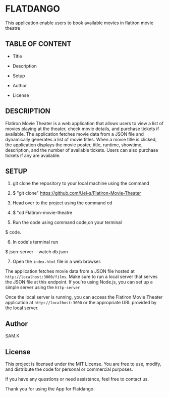 # FLATDANGO

This application enable users to book available movies in flatiron movie theatre

## TABLE OF CONTENT

- TItle

- Description

- Setup

- Author

- License

## DESCRIPTION

Flatiron Movie Theater is a web application that allows users to view a list of movies playing at the theater, check movie details, and purchase tickets if available. The application fetches movie data from a JSON file and dynamically generates a list of movie titles. When a movie title is clicked, the application displays the movie poster, title, runtime, showtime, description, and the number of available tickets. Users can also purchase tickets if any are available.

## SETUP

1. git clone the repository to your local machine using the command

2. $ "git clone" https://github.com/Uel-s/Flatiron-Movie-Theater

3. Head over to the project using the command cd

4. $ "cd Flatiron-movie-theatre

5. Run the code using command code,on your terminal

$ code.

6. In code's terminal run

  $ json-server --watch db.json

7.  Open the `index.html` file in a web browser.  

 The application fetches movie data from a JSON file hosted at `http://localhost:3000/films`. Make sure to run a local server that serves the JSON file at this endpoint. If you're using Node.js, you can set up a simple server using the `http-server` 

Once the local server is running, you can access the Flatiron Movie Theater application at `http://localhost:3000` or the appropriate URL provided by the local server.

## Author

SAM.K

## License

This project is licensed under the MIT License. You are free to use, modify, and distribute the code for personal or commercial purposes.

If you have any questions or need assistance, feel free to contact us.

Thank you for using the App for Flatdango.
